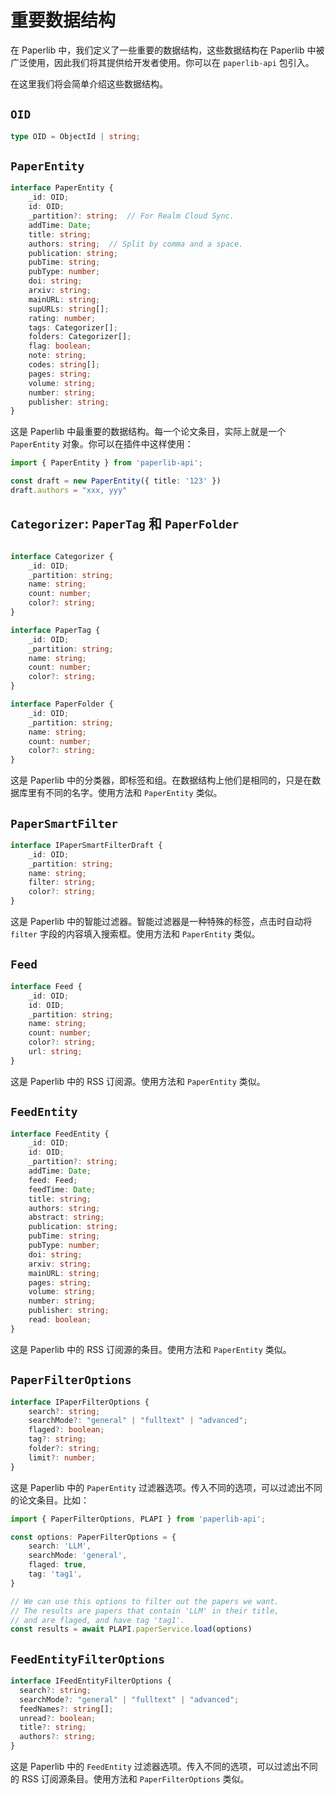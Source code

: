 # 重要数据结构

在 Paperlib 中，我们定义了一些重要的数据结构，这些数据结构在 Paperlib 中被广泛使用，因此我们将其提供给开发者使用。你可以在 `paperlib-api` 包引入。

在这里我们将会简单介绍这些数据结构。

## `OID`

```typescript
type OID = ObjectId | string;
```

## `PaperEntity`

```typescript
interface PaperEntity {
    _id: OID;
    id: OID;
    _partition?: string;  // For Realm Cloud Sync.
    addTime: Date;
    title: string;
    authors: string;  // Split by comma and a space.
    publication: string;
    pubTime: string;
    pubType: number;
    doi: string;
    arxiv: string;
    mainURL: string;
    supURLs: string[];
    rating: number;
    tags: Categorizer[];
    folders: Categorizer[];
    flag: boolean;
    note: string;
    codes: string[];
    pages: string;
    volume: string;
    number: string;
    publisher: string;
}
```

这是 Paperlib 中最重要的数据结构。每一个论文条目，实际上就是一个 `PaperEntity` 对象。你可以在插件中这样使用：

```typescript
import { PaperEntity } from 'paperlib-api';

const draft = new PaperEntity({ title: '123' })
draft.authors = "xxx, yyy"
```


## `Categorizer`: `PaperTag` 和 `PaperFolder`

```typescript

interface Categorizer {
    _id: OID;
    _partition: string;
    name: string;
    count: number;
    color?: string;
}

interface PaperTag {
    _id: OID;
    _partition: string;
    name: string;
    count: number;
    color?: string;
}

interface PaperFolder {
    _id: OID;
    _partition: string;
    name: string;
    count: number;
    color?: string;
}
```

这是 Paperlib 中的分类器，即标签和组。在数据结构上他们是相同的，只是在数据库里有不同的名字。使用方法和 `PaperEntity` 类似。

## `PaperSmartFilter`

```typescript
interface IPaperSmartFilterDraft {
    _id: OID;
    _partition: string;
    name: string;
    filter: string;
    color?: string;
}
```

这是 Paperlib 中的智能过滤器。智能过滤器是一种特殊的标签，点击时自动将 `filter` 字段的内容填入搜索框。使用方法和 `PaperEntity` 类似。


## `Feed`

```typescript
interface Feed {
    _id: OID;
    id: OID;
    _partition: string;
    name: string;
    count: number;
    color?: string;
    url: string;
}
```

这是 Paperlib 中的 RSS 订阅源。使用方法和 `PaperEntity` 类似。

## `FeedEntity`

```typescript
interface FeedEntity {
    _id: OID;
    id: OID;
    _partition?: string;
    addTime: Date;
    feed: Feed;
    feedTime: Date;
    title: string;
    authors: string;
    abstract: string;
    publication: string;
    pubTime: string;
    pubType: number;
    doi: string;
    arxiv: string;
    mainURL: string;
    pages: string;
    volume: string;
    number: string;
    publisher: string;
    read: boolean;
}
```

这是 Paperlib 中的 RSS 订阅源的条目。使用方法和 `PaperEntity` 类似。


## `PaperFilterOptions`

```typescript
interface IPaperFilterOptions {
    search?: string;
    searchMode?: "general" | "fulltext" | "advanced";
    flaged?: boolean;
    tag?: string;
    folder?: string;
    limit?: number;
}
```

这是 Paperlib 中的 `PaperEntity` 过滤器选项。传入不同的选项，可以过滤出不同的论文条目。比如：
    
```typescript
import { PaperFilterOptions, PLAPI } from 'paperlib-api';

const options: PaperFilterOptions = {
    search: 'LLM',
    searchMode: 'general',
    flaged: true,
    tag: 'tag1',
}

// We can use this options to filter out the papers we want.
// The results are papers that contain 'LLM' in their title,
// and are flaged, and have tag 'tag1'.
const results = await PLAPI.paperService.load(options)
```

## `FeedEntityFilterOptions`

```typescript
interface IFeedEntityFilterOptions {
  search?: string;
  searchMode?: "general" | "fulltext" | "advanced";
  feedNames?: string[];
  unread?: boolean;
  title?: string;
  authors?: string;
}
```

这是 Paperlib 中的 `FeedEntity` 过滤器选项。传入不同的选项，可以过滤出不同的 RSS 订阅源条目。使用方法和 `PaperFilterOptions` 类似。
